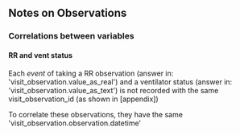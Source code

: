 ## Notes on Observations

### Correlations between variables

#### RR and vent status

Each _event_ of taking a RR observation (answer in: 'visit_observation.value_as_real') and a ventilator status (answer in: 'visit_observation.value_as_text') is not recorded with the same visit_observation_id (as shown in [appendix])

To correlate these observations, they have the same 'visit_observation.observation.datetime'

